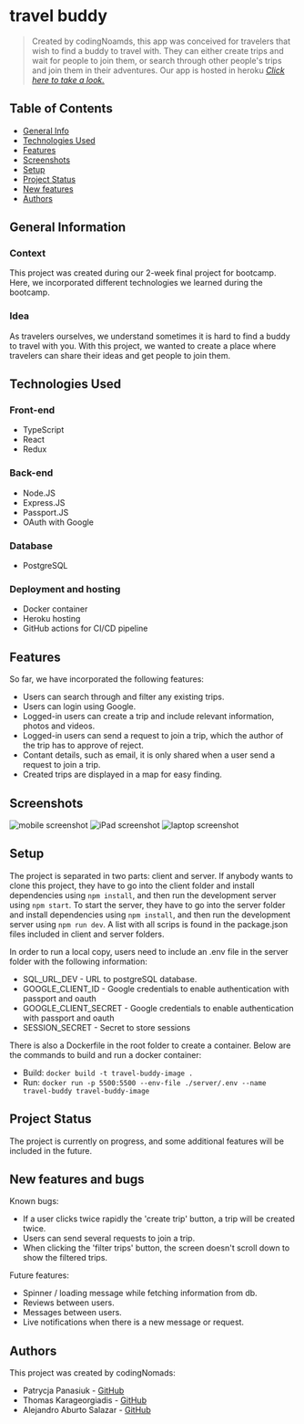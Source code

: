 # travel buddy
> Created by codingNoamds, this app was conceived for travelers that wish to find a buddy to travel with. They can either create trips and wait for people to join them, or search through other people's trips and join them in their adventures.
> Our app is hosted in heroku [_Click here to take a look._](https://travel-buddy-cn.herokuapp.com/)

## Table of Contents
* [General Info](#general-information)
* [Technologies Used](#technologies-used)
* [Features](#features)
* [Screenshots](#screenshots)
* [Setup](#setup)
* [Project Status](#project-status)
* [New features](#new-features)
* [Authors](#authors)


## General Information
### Context
This project was created during our 2-week final project for </Salt> bootcamp. Here, we incorporated different technologies we learned during the bootcamp.

### Idea
As travelers ourselves, we understand sometimes it is hard to find a buddy to travel with you. With this project, we wanted to create a place where travelers can share their ideas and get people to join them.

## Technologies Used
### Front-end
- TypeScript
- React
- Redux

### Back-end
- Node.JS
- Express.JS
- Passport.JS
- OAuth with Google

### Database
- PostgreSQL

### Deployment and hosting
- Docker container
- Heroku hosting
- GitHub actions for CI/CD pipeline


## Features
So far, we have incorporated the following features:
- Users can search through and filter any existing trips.
- Users can login using Google.
- Logged-in users can create a trip and include relevant information, photos and videos.
- Logged-in users can send a request to join a trip, which the author of the trip has to approve of reject.
- Contant details, such as email, it is only shared when a user send a request to join a trip.
- Created trips are displayed in a map for easy finding.


## Screenshots
![mobile screenshot](./screenshots/iphone.png)
![iPad screenshot](./screenshots/ipad.png)
![laptop screenshot](./screenshots/laptop.png)


## Setup
The project is separated in two parts: client and server. If anybody wants to clone this project, they have to go into the client folder and install dependencies using `npm install`, and then run the development server using `npm start`. To start the server, they have to go into the server folder and install dependencies using `npm install`, and then run the development server using `npm run dev`. A list with all scrips is found in the package.json files included in client and server folders.

In order to run a local copy, users need to include an .env file in the server folder with the following information:
- SQL_URL_DEV - URL to postgreSQL database.
- GOOGLE_CLIENT_ID - Google credentials to enable authentication with passport and oauth
- GOOGLE_CLIENT_SECRET - Google credentials to enable authentication with passport and oauth
- SESSION_SECRET - Secret to store sessions

There is also a Dockerfile in the root folder to create a container. Below are the commands to build and run a docker container:
- Build: `docker build -t travel-buddy-image .`
- Run: `docker run -p 5500:5500 --env-file ./server/.env --name travel-buddy travel-buddy-image`


## Project Status
The project is currently on progress, and some additional features will be included in the future.


## New features and bugs
Known bugs:
- If a user clicks twice rapidly the 'create trip' button, a trip will be created twice.
- Users can send several requests to join a trip.
- When clicking the 'filter trips' button, the screen doesn't scroll down to show the filtered trips.

Future features:
- Spinner / loading message while fetching information from db.
- Reviews between users.
- Messages between users.
- Live notifications when there is a new message or request.


## Authors
This project was created by codingNomads:
- Patrycja Panasiuk - [GitHub](https://github.com/qatta93)
- Thomas Karageorgiadis - [GitHub](https://github.com/Thoma-K)
- Alejandro Aburto Salazar - [GitHub](https://github.com/aburto22)
